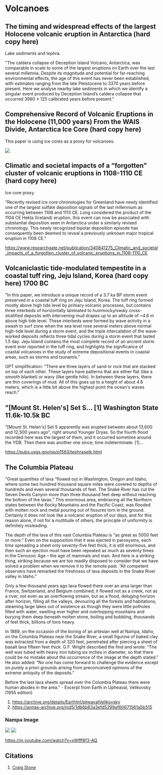 # Volcanoes

## The timing and widespread effects of the largest Holocene volcanic eruption in Antarctica (hard copy here)

Lake sediments and tephra.

"The caldera collapse of Deception Island Volcano, Antarctica, was comparable in scale to some of the largest eruptions on Earth over the last several millennia. Despite its magnitude and potential for far-reaching environmental effects, the age of this event has never been established, with estimates ranging from the late Pleistocene to 3370 years before present. Here we analyse nearby lake sediments in which we identify a singular event produced by Deception Island’s caldera collapse that occurred 3980 ± 125 calibrated years before present."

## Comprehensive Record of Volcanic Eruptions in the Holocene (11,000 years) From the WAIS Divide, Antarctica Ice Core (hard copy here)

This paper is using ice cores as a proxy for volcanoes.

![](img/wais-cores.png)

## Climatic and societal impacts of a “forgotten” cluster of volcanic eruptions in 1108-1110 CE (hard copy here)

Ice core proxy.

"Recently revised ice core chronologies for Greenland have newly identified one of the largest sulfate deposition signals of the last millennium as occurring between 1108 and 1113 CE. Long considered the product of the 1104 CE Hekla (Iceland) eruption, this event can now be associated with substantial deposition seen in Antarctica under a similarly revised chronology. This newly recognized bipolar deposition episode has consequently been deemed to reveal a previously unknown major tropical eruption in 1108 CE."

https://www.researchgate.net/publication/340841275_Climatic_and_societal_impacts_of_a_forgotten_cluster_of_volcanic_eruptions_in_1108-1110_CE

## Volcaniclastic tide-modulated tempestite in a coastal tuff ring, Jeju Island, Korea (hard copy here) 1700 BC

"In this paper, we introduce a unique record of a 3.7 ka BP storm event preserved in a coastal tuff ring on Jeju Island, Korea. The tuff ring formed mostly above high tide level by primary volcanic processes, but contains three interbeds of horizontally laminated to hummocky/swaly cross-stratified deposits with intervening mud drapes up to an altitude of ~4.6 m above high tide level. These interbeds were formed by wave activity in a swash to surf zone when the sea level rose several meters above normal high-tide level during a storm event, and the triple intercalation of the wave-worked deposits reflects three tidal cycles during a storm event that lasted 1.5 day. Jeju Island contains the most complete record of an ancient storm event ever reported in the tuff ring, and highlights the significance of coastal volcanoes in the study of extreme depositional events in coastal areas, such as storms and tsunamis."

GPT simplification: "There are three layers of sand or rock that are stacked on top of each other. These layers have patterns that are either flat (like a smooth blanket) or wavy (like gentle hills). In between these layers, there are thin coverings of mud. All of this goes up to a height of about 4.6 meters, which is a little bit above the highest point the ocean's waves reach."

## "[Mount St. Helen's] Set S... [1] Washington State 11.6k-10.5k BC

"[Mount St. Helen's] Set S apparently was erupted between about 13,600 and 12,500 years ago", right around Younger Dryas. So the fourth flood recorded here was the largest of them, and it occurred sometime around the YDB. Then there was another one since; time indeterminate. [1]…

https://pubs.usgs.gov/pp/p1563/tephrasetk.html

## The Columbia Plateau

"Great quantities of lava “flowed out in Washington, Oregon and Idaho, where some two hundred thousand square miles were covered to depths of hundreds and even several thousands of feet. The Snake River has cut the Seven Devils Canyon more than three thousand feet deep without reaching the bottom of the lavas.” This enormous area, embracing all the Northern states between the Rocky Mountains and the Pacific Coast, was flooded with molten rock and metal pouring out of fissures torn in the ground. Certainly it does not look like a volcanic eruption of our days, and for this reason alone, if not for a multitude of others, the principle of uniformity is definitely misleading.

The depth of the lava of this vast Columbia Plateau is “as great as 5000 feet or more.” Even on the supposition that it was ejected in paroxysms, each time spreading a sheet only seventy-five feet thick, it is still enormous, and then such an ejection must have been repeated as much as seventy times in the Cenozoic Age – the age of mammals and man. And here is a striking thing, striking because we are too readily disposed to consider that we have solved a problem when we remove it to the remote past. “All competent observers have remarked the freshness of lava deposits in the Snake River valley in Idaho.”

Only a few thousand years ago lava flowed there over an area larger than France, Switzerland, and Belgium combined; it flowed not as a creek, not as a river, not even as an overflowing stream, but as a flood, deluging horizon after horizon, filling all the valleys, devouring all the forests and habitations, steaming large lakes out of existence as though they were little potholes filled with water, swelling ever higher and overtopping mountains and burying them deep beneath molten stone, boiling and bubbling, thousands of feet thick, billions of tons heavy.

In 1889, on the occasion of the boring of an artesian well at Nampa, Idaho, on the Columbia Plateau near the Snake River, a small figurine of baked clay was extracted from a depth of 320 feet, penetrated after piercing a sheet of basalt lava fifteen feet thick. G.F. Wright described the find and wrote: “The well was tubed with heavy iron tubing six inches in diameter, so that there could be no mistake about the occurrence of the image at the depth stated.” He also added: “No one has come forward to challenge the evidence except on purely a priori grounds arising from preconceived opinions of the extreme antiquity of the deposits.”

Before the last lava sheets spread over the Columbia Plateau there were human abodes in the area." - Excerpt from Earth in Upheaval, Velikovsky (1955 edition)

1. https://archive.org/details/EarthInUpheavalVelikovsky
2. https://annas-archive.org/md5/1db6b83a3efd5299af60671561a5b515

### Nampa Image

![](img/nampa-image1.jpg)
![](img/nampa-image2.jpg)

https://m.youtube.com/watch?v=xWfff8f3-AQ

## Citations

1. [Craig Stone](https://nobulart.com)